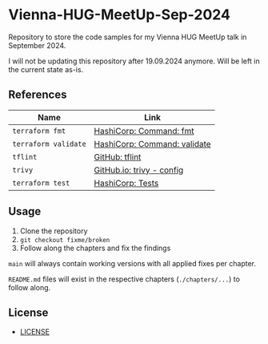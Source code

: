 # Vienna-HUG-MeetUp-Sep-2024

Repository to store the code samples for my Vienna HUG MeetUp talk in September 2024.

I will not be updating this repository after 19.09.2024 anymore. Will be left in the current state as-is.

## References

| Name                 | Link                                                                                                    |
| -------------------- | ------------------------------------------------------------------------------------------------------- |
| `terraform fmt`      | [HashiCorp: Command: fmt](https://developer.hashicorp.com/terraform/cli/commands/fmt)                   |
| `terraform validate` | [HashiCorp: Command: validate](https://developer.hashicorp.com/terraform/cli/commands/validate)         |
| `tflint`             | [GitHub: tflint](https://github.com/terraform-linters/tflint)                                           |
| `trivy`              | [GitHub.io: trivy - config](https://aquasecurity.github.io/trivy/v0.33/docs/misconfiguration/scanning/) |
| `terraform test`     | [HashiCorp: Tests](https://developer.hashicorp.com/terraform/language/tests)                            |

## Usage

1. Clone the repository
2. `git checkout fixme/broken`
3. Follow along the chapters and fix the findings

`main` will always contain working versions with all applied fixes per chapter.

`README.md` files will exist in the respective chapters (`./chapters/...`) to follow along.

## License

- [LICENSE](./LICENSE)
